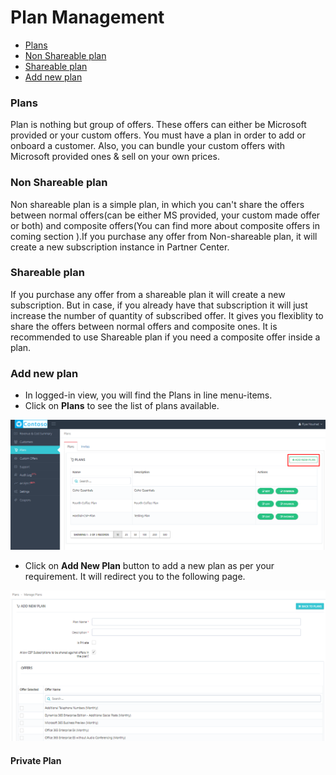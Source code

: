 
# Plan Management  
<!-- TOC -->

* [Plans](/docs/Plan-Management.md#plans)  
* [Non Shareable plan](/docs/Plan-Management.md#non-shareable-plan)  
* [Shareable plan](/docs/Plan-Management.md#shareable-plan)  
* [Add new plan](/docs/Plan-Management.md#add-new-plan)  
<!-- TOC -->  
### Plans  
Plan is nothing but group of offers. These offers can either be Microsoft provided or your custom offers. You must have a plan in order to add or onboard a customer. Also, you can bundle your custom offers with Microsoft provided ones & sell on your own prices.  

### Non Shareable plan  
Non shareable plan is a simple plan, in which you can't share the offers between normal offers(can be either MS provided, your custom made offer or both) and composite offers(You can find more about composite offers in coming section ).If you purchase any offer from Non-shareable plan, it will create a new subscription instance in Partner Center.
### Shareable plan  
If you purchase any offer from a shareable plan it will create a new subscription. But in case, if you already have that subscription it will just increase the number of quantity of subscribed offer. It gives you flexiblity to share the offers between  normal offers and composite ones. It is recommended to use Shareable plan if you need a composite offer inside a plan.
### Add new plan  
* In logged-in view, you will find the Plans in line menu-items.
* Click on **Plans** to see the list of plans available.  
<img src="/images/Addnew-Plan.png">  

* Click on **Add New Plan** button to add a new plan as per your requirement. It will redirect you to the following page.  
<img src="/images/Add-new-plan-2.png">  

#### Private Plan  







